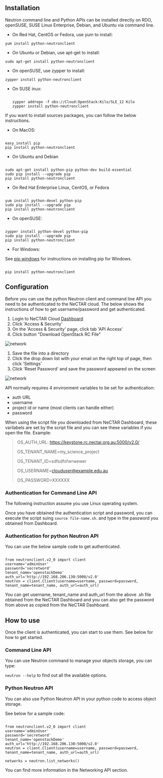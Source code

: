 ## Installation

Neutron command line and Python APIs can be installed directly on RDO, openSUSE,
SUSE Linux Enterprise, Debian, and Ubuntu via command line.

- On Red Hat, CentOS or Fedora, use yum to install:

 ``` yum install python-neutronclient ```

- On Ubuntu or Debian, use apt-get to install:

 ``` sudo apt-get install python-neutronclient ```

- On openSUSE, use zypper to install:

 ``` zypper install python-neutronclient ```

- On SUSE inux:

  ```

  zypper addrepo -f obs://Cloud:OpenStack:Kilo/SLE_12 Kilo
  zypper install python-neutronclient
  
  ```

If you want to install sources packages, you can follow the below instructions.

- On MacOS:

 ```

 easy_install pip
 pip install python-neutronclient

 ```

- On Ubuntu and Debian

 ```

 sudo apt-get install python-pip python-dev build-essential
 sudo pip install --upgrade pip
 pip install python-neutronclient

 ```

- On Red Hat Enterprise Linux, CentOS, or Fedora

 ```

 yum install python-devel python-pip
 sudo pip install --upgrade pip
 pip install python-neutronclient

 ```

- On openSUSE:

 ```

 zypper install python-devel python-pip
 sudo pip install --upgrade pip
 pip install python-neutronclient

 ```
 
- For Windows:

 See [pip windows][pip windows] for instructions on installing pip for Windows.


 ```

 pip install python-neutronclient

 ```

## Configuration

Before you can use the python Neutron client and command line API you need to be
authenticated to the NeCTAR cloud. The below shows the instructions of how to
get username/password and get authenticated.

1. Login to NeCTAR Cloud [Dashboard][dashboard]
1. Click 'Access & Security'
1. On the 'Access & Security' page, click tab 'API Access'
1. Click button "Download OpenStack RC File"

![`network`](images/network2.png)

1. Save the file into a directory
1. Click the drop down list with your email on the right top of page, then click 'Settings'
1. Click 'Reset Password' and save the password appeared on the screen

![`network`](images/network3.png)

API normally requires 4 environment variables to be set for authentication:

- auth URL
- username
- project id or name (most clients can handle either)
- password

When using the script file you downloaded from NeCTAR Dashboard, these
varilabels are set by the script file and you can see these variables
if you open the file. Example:

>OS_AUTH_URL: https://keystone.rc.nectar.org.au:5000/v2.0/
>
>OS_TENANT_NAME=my_science_project
>
>OS_TENANT_ID=sdfsdfsfwrwewer
>
>OS_USERNAME=clouduser@example.edu.au
>
>OS_PASSWORD=XXXXXX


### Authentication for Command Line API

The following instruction assume you use Linux operating system.

Once you have obtained the authentication script and password, you can execute
the script suing ``` source file-name.sh ```. and type in the password you
obtained from Dashboard.


### Authentication for python Neutron API

You can use the below sample code to get authenticated. 

```

from neutronclient.v2_0 import client
username='adminUser'
password='secretword'
tenant_name='openstackDemo'
auth_url='http://192.168.206.130:5000/v2.0'
neutron = client.Client(username=username, password=password, tenant_name=tenant_name, auth_url=auth_url)

```

You can get username, tenant_name and auth_url from the above .sh file obtained
from the NeCTAR Dashboard and you can also get the password from above as copied
from the NeCTAR Dashboard.


## How to use

Once the client is authenticated, you can start to use them. See below for how
to get started.

### Command Line API

You can use Neutron command to manage your objects storage, you can type:

``` neutron --help ``` to find out all the available options.

### Python Neutron API

You can also use Python Neutron API in your python code to access object storage.

See below for a sample code:

```

from neutronclient.v2_0 import client
username='adminUser'
password='secretword'
tenant_name='openstackDemo'
auth_url='http://192.168.206.130:5000/v2.0'
neutron = client.Client(username=username, password=password, tenant_name=tenant_name, auth_url=auth_url)

networks = neutron.list_networks()

```

You can find more information in the Networking API section. 

[pip windows]: http://docs.python-guide.org/en/latest/starting/install/win.html#distribute-pip
[dashboard]: https://dashboard.rc.nectar.org.au
